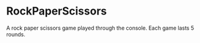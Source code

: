 # RockPaperScissors

A rock paper scissors game played through the console.
Each game lasts 5 rounds.
